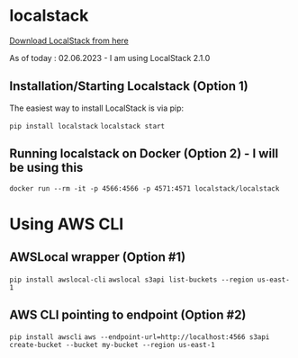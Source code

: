 # localstack


[Download LocalStack from here]([https://link-url-here.org](https://github.com/localstack/localstack))

As of today : 02.06.2023 - I am using LocalStack 2.1.0

## Installation/Starting Localstack (Option 1)
The easiest way to install LocalStack is via pip:

```pip install localstack```
```localstack start```

## Running localstack on Docker (Option 2) - I will be using this
```docker run --rm -it -p 4566:4566 -p 4571:4571 localstack/localstack```

# Using AWS CLI
## AWSLocal wrapper (Option #1)
```pip install awslocal-cli```
```awslocal s3api list-buckets --region us-east-1```

## AWS CLI pointing to endpoint (Option #2)
```pip install awscli```
```aws --endpoint-url=http://localhost:4566 s3api create-bucket --bucket my-bucket --region us-east-1```
